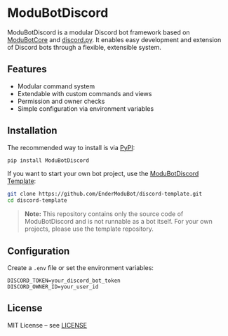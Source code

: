 # ModuBotDiscord

ModuBotDiscord is a modular Discord bot framework based on [ModuBotCore](https://github.com/EnderModuBot/core) and [discord.py](https://discordpy.readthedocs.io/). It enables easy development and extension of Discord bots through a flexible, extensible system.

## Features

- Modular command system
- Extendable with custom commands and views
- Permission and owner checks
- Simple configuration via environment variables

## Installation

The recommended way to install is via [PyPI](https://pypi.org/project/ModuBotDiscord/):

```bash
pip install ModuBotDiscord
```

If you want to start your own bot project, use the [ModuBotDiscord Template](https://github.com/EnderModuBot/discord-template):

```bash
git clone https://github.com/EnderModuBot/discord-template.git
cd discord-template
```

> **Note:**
> This repository contains only the source code of ModuBotDiscord and is not runnable as a bot itself.
> For your own projects, please use the template repository.

## Configuration

Create a `.env` file or set the environment variables:

```dotenv
DISCORD_TOKEN=your_discord_bot_token
DISCORD_OWNER_ID=your_user_id
```

## License

MIT License – see [LICENSE](LICENSE)

